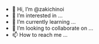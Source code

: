 - 👋 Hi, I’m @zakichinoi
- 👀 I’m interested in ...
- 🌱 I’m currently learning ...
- 💞️ I’m looking to collaborate on ...
- 📫 How to reach me ...

<!---
zakichinoi/zakichinoi is a ✨ special ✨ repository because its `README.md` (this file) appears on your GitHub profile.
You can click the Preview link to take a look at your changes.
--->
